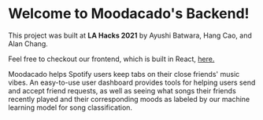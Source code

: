 # Welcome to Moodacado's Backend!

This project was built at **LA Hacks 2021** by Ayushi Batwara, Hang Cao, and Alan Chang.

Feel free to checkout our frontend, which is built in React, [here.](https://github.com/alanchangxyz/lahacks2021)

Moodacado helps Spotify users keep tabs on their close friends' music vibes. An easy-to-use user dashboard provides tools for helping users send and accept friend requests, as well as seeing what songs their friends recently played and their corresponding moods as labeled by our machine learning model for song classification.